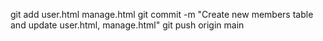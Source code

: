 git add user.html manage.html
git commit -m "Create new members table and update user.html, manage.html"
git push origin main
